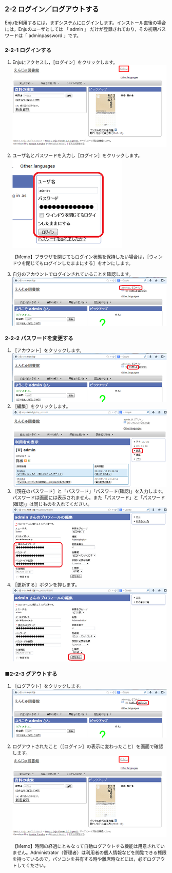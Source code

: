 <a name="2-2" />

2-2 ログイン／ログアウトする
----------------------------

Enjuを利用するには，まずシステムにログインします。インストール直後の場合には，Enjuのユーザとしては 「 admin 」 だけが登録されており，その初期パスワードは「 adminpassword 」です。

<a name="2-2-1" />

### 2-2-1 ログインする

1. Enjuにアクセスし，［ログイン］をクリックします。  
   ![Enju初期画面](assets/images/image_initial_001.png)

2. ユーザ名とパスワードを入力し［ログイン］をクリックします。  
   ![Enjuにログイン](assets/images/image_initial_002.png)

   <div class="alert alert-info">
   【Memo】ブラウザを閉じてもログイン状態を保持したい場合は，［ウィンドウを閉じてもログインしたままにする］をオンにします。
   </div>

3. 自分のアカウントでログインされていることを確認します。  
   ![Enjuログイン中](assets/images/image_initial_003.png)

<a name="2-2-2" />

### 2-2-2 パスワードを変更する

1. ［アカウント］をクリックします。  
   ![Enjuアカウント](assets/images/image_initial_070.png)
2. ［編集］をクリックします。  
   ![アカウントの編集](assets/images/image_initial_072.png)
3. ［現在のパスワード］と「パスワード」「パスワード(確認)」を入力します。パスワードは画面には表示されません。また「パスワード」と「パスワード(確認)」は同じものを入れてください。  
   ![アカウントの編集](assets/images/image_initial_073.png)
4. ［更新する］ボタンを押します。  
   ![アカウントの編集](assets/images/image_initial_073_2.png)

<a name="2-2-3" />

### ■2-2-3 グアウトする

1. ［ログアウト］をクリックします。
   ![Enjuログアウト](assets/images/image_initial_003_2.png)

2. ログアウトされたこと（［ログイン］の表示に変わったこと）を画面で確認します。
   ![Enjuログイン](assets/images/image_initial_001.png)

   <div class="alert alert-warning">
   【Memo】時間の経過にともなって自動ログアウトする機能は用意されていません。Administrator（管理者）は利用者の個人情報などを閲覧できる権限を持っているので，パソコンを共有する時や離席時などには，必ずログアウトしてください。
   </div>

